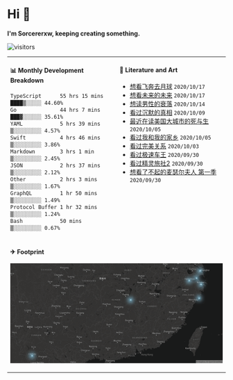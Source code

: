 # Hi 👋

**I'm Sorcererxw, keeping creating something.**

![visitors](https://visitor-badge.glitch.me/badge?page_id=sorcererxw.sorcererx)

<table width="800px">
<tr>
<td valign="top" width="50%">

#### 📊 Monthly Development Breakdown

<!--START_SECTION:waka-->
```text
TypeScript      55 hrs 15 mins ████▒░░░░░ 44.60%
Go              44 hrs 7 mins  ███▓░░░░░░ 35.61%
YAML            5 hrs 39 mins  ▒░░░░░░░░░ 4.57%
Swift           4 hrs 46 mins  ▒░░░░░░░░░ 3.86%
Markdown        3 hrs 1 min    ▒░░░░░░░░░ 2.45%
JSON            2 hrs 37 mins  ▒░░░░░░░░░ 2.12%
Other           2 hrs 3 mins   ▒░░░░░░░░░ 1.67%
GraphQL         1 hr 50 mins   ▒░░░░░░░░░ 1.49%
Protocol Buffer 1 hr 32 mins   ▒░░░░░░░░░ 1.24%
Bash            50 mins        ▒░░░░░░░░░ 0.67%
```
<!--END_SECTION:waka-->

<td valign="top" width="50%">

#### 💃 Literature and Art

<!--START_SECTION:douban-->
* [想看飞奔去月球](http://movie.douban.com/subject/30141681/) <code>2020/10/17</code>
* [想看未来的未来](http://movie.douban.com/subject/27045615/) <code>2020/10/17</code>
* [想读男性的衰落](https://book.douban.com/subject/35016930/) <code>2020/10/14</code>
* [看过沉默的真相](http://movie.douban.com/subject/33447642/) <code>2020/10/09</code>
* [最近在读美国大城市的死与生](https://book.douban.com/subject/34907883/) <code>2020/10/05</code>
* [看过我和我的家乡](http://movie.douban.com/subject/35051512/) <code>2020/10/05</code>
* [看过完美关系](http://movie.douban.com/subject/30221758/) <code>2020/10/03</code>
* [看过极速车王](http://movie.douban.com/subject/6538866/) <code>2020/09/30</code>
* [看过精灵旅社2](http://movie.douban.com/subject/21327493/) <code>2020/09/30</code>
* [想看了不起的麦瑟尔夫人 第一季](http://movie.douban.com/subject/26813221/) <code>2020/09/30</code>

<!--END_SECTION:douban-->

</td>
</tr>
<tr>
<td colspan="2">

#### ✈ Footprint

![footprint](./footprint.png)

</td>
</tr>
</table>


